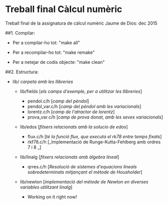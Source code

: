 # Treball final Càlcul numèric
Treball final de la assignatura de càlcul numèric
Jaume de Dios: dec 2015

##1. Compilar:

- Per a compilar-ho tot:          "make all"

- Per a recompilar-ho tot:        "make remake"

- Per a netejar de codis objecte: "make clean"

##2. Estructura:


- lib/
    _carpeta amb les llibreries_
    - lib/fields
    	[_els camps d'exemple, per a utilitzar les llibreries_]
        + pendol.c/h [_camp del pèndol_]
        + pendol_var.c/h [_camp del pèndol amb les variacionals_]
        + lorentz.c/h [_camp de l'atractor de lorentz_]
        + prova_var.c/h [_camp de prova donat, amb les seves variacionals_]
        
	- lib/edos
		[_fitxers relacionats amb la solucio de edos_]
        
		+ flux.c/h
        	[_té la funció flux, que executa el rk78 entre temps fixats_]
        + rkf78.c/h
            [_Implementació de Runge-Kutta-Fehlberg amb ordres 7 i 8 _]
            
	- lib/linalg
		[_fitxers relacionats amb àlgebra lineal_]
        
        + qrres.c/h
            [_Resolució de sistemes d'equacions lineals sobredeterminats mitjançant el mètode de Housholder_]
	- lib/newton
		[_implementació del mètode de Newton en diverses variables utilitzant linalg_] 
        + Working on it right now!
